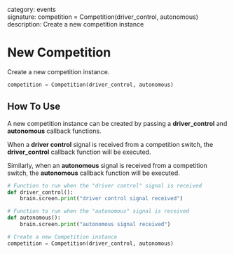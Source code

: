 category: events  
signature: competition = Competition(driver_control, autonomous)
description: Create a new competition instance  

# New Competition

Create a new competition instance.

```python
competition = Competition(driver_control, autonomous)
```

## How To Use

A new competition instance can be created by passing a **driver_control** and **autonomous** callback functions.

When a **driver control** signal is received from a competition switch, the **driver_control** callback function will be executed.

Similarly, when an **autonomous** signal is received from a competition switch, the **autonomous** callback function will be executed.

```python
# Function to run when the "driver control" signal is received
def driver_control():
    brain.screen.print("driver control signal received")

# Function to run when the "autonomous" signal is received
def autonomous():
    brain.screen.print("autonomous signal received")

# Create a new Competition instance
competition = Competition(driver_control, autonomous)
```


<advanced>
</advanced>